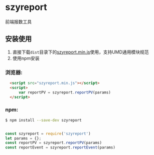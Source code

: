 # szyreport

 
前端报数工具  


## 安装使用

1. 直接下载`dist`目录下的[szyreport.min.js](https://github.com/ztjy-fe/szyreport/blob/master/dist/szyreport.min.js)使用，支持UMD通用模块规范  
2. 使用npm安装

### 浏览器:
``` html
  <script src="szyreport.min.js"></script>
  <script>
      var reportPV = szyreport.reportPV(params)
  </script>
```

### npm:
``` bash
$ npm install --save-dev szyreport
```


``` javascript

const szyreport = require('szyreport')
let params = {};
const reportPV = szyreport.reportPV(params)
const reportEvent = szyreport.reportEvent(params)
```


